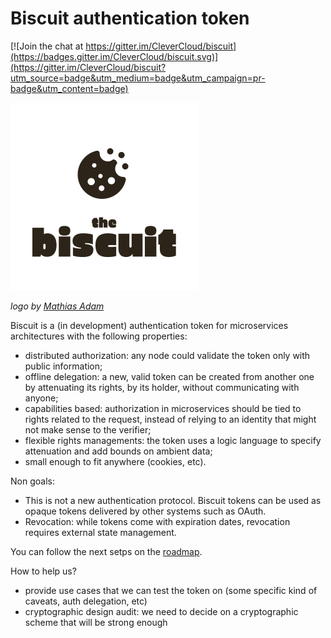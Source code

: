 # Biscuit authentication token

[![Join the chat at https://gitter.im/CleverCloud/biscuit](https://badges.gitter.im/CleverCloud/biscuit.svg)](https://gitter.im/CleverCloud/biscuit?utm_source=badge&utm_medium=badge&utm_campaign=pr-badge&utm_content=badge)

<img src="https://raw.githubusercontent.com/CleverCloud/biscuit/master/assets/brown.png" width="300">

*logo by [Mathias Adam](http://www.madgraphism.com/)*

Biscuit is a (in development) authentication token for microservices
architectures with the following properties:

- distributed authorization: any node could validate the token only with public
  information;
- offline delegation: a new, valid token can be created from another one by
  attenuating its rights, by its holder, without communicating with anyone;
- capabilities based: authorization in microservices should be tied to rights
  related to the request, instead of relying to an identity that might not make
  sense to the verifier;
- flexible rights managements: the token uses a logic language to specify attenuation
  and add bounds on ambient data;
- small enough to fit anywhere (cookies, etc).

Non goals:
- This is not a new authentication protocol. Biscuit tokens can be used as
  opaque tokens delivered by other systems such as OAuth.
- Revocation: while tokens come with expiration dates, revocation requires
  external state management.

You can follow the next setps on the [roadmap](https://github.com/CleverCloud/biscuit/issues/12).

How to help us?
- provide use cases that we can test the token on (some specific kind of caveats, auth delegation, etc)
- cryptographic design audit: we need to decide on a cryptographic scheme that will be strong enough
